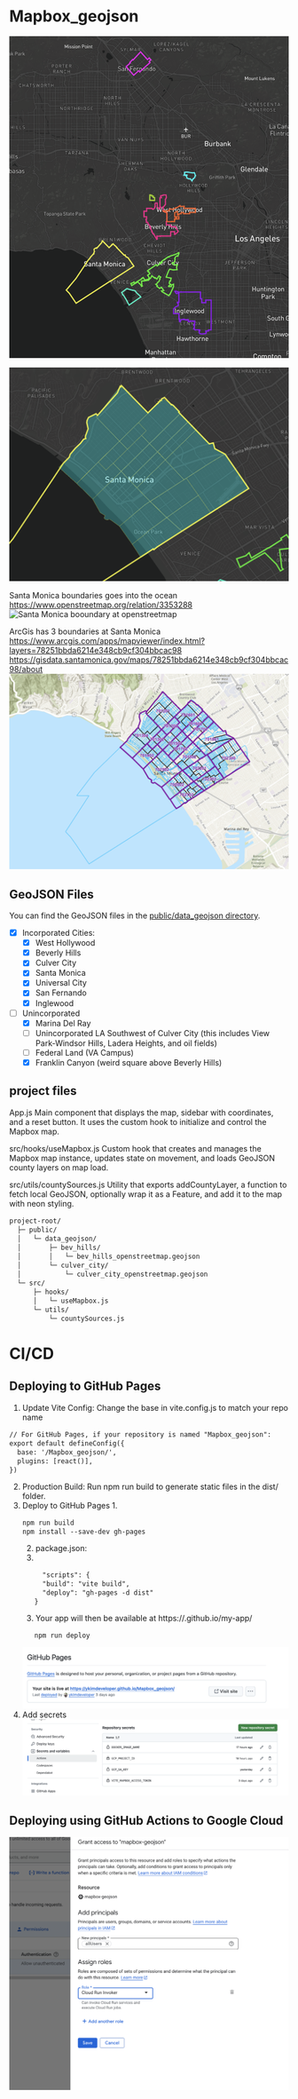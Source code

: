 # Mapbox_geojson

![Screenshot of the App](./assets/screenshot.png)

![Screenshot with arcgis block2 boundary  ](./assets/screenshot2.png)

Santa Monica boundaries goes into the ocean
https://www.openstreetmap.org/relation/3353288
![Santa Monica booundary at openstreetmap](./assets/screenshot3.png)

ArcGis has 3 boundaries at Santa Monica
https://www.arcgis.com/apps/mapviewer/index.html?layers=78251bbda6214e348cb9cf304bbcac98
https://gisdata.santamonica.gov/maps/78251bbda6214e348cb9cf304bbcac98/about
![ArcGis has 3 boundaries for Santa Monica](./assets/screenshot4.png)

## GeoJSON Files

You can find the GeoJSON files in the [public/data_geojson directory](https://github.com/ykimdeveloper/Mapbox_geojson/tree/main/public/data_geojson).

- [x] Incorporated Cities:
  - [x] West Hollywood
  - [x] Beverly Hills
  - [x] Culver City
  - [x] Santa Monica
  - [x] Universal City
  - [x] San Fernando
  - [x] Inglewood
- [ ] Unincorporated
  - [x] Marina Del Ray
  - [ ] Unincorporated LA Southwest of Culver City (this includes View Park-Windsor Hills, Ladera Heights, and oil fields)
  - [ ] Federal Land (VA Campus)
  - [x] Franklin Canyon (weird square above Beverly Hills)

## project files

App.js Main component that displays the map, sidebar with coordinates, and a reset button. It uses the custom hook to initialize and control the Mapbox map.

src/hooks/useMapbox.js Custom hook that creates and manages the Mapbox map instance, updates state on movement, and loads GeoJSON county layers on map load.

src/utils/countySources.js Utility that exports addCountyLayer, a function to fetch local GeoJSON, optionally wrap it as a Feature, and add it to the map with neon styling.

```Md
project-root/
  ├─ public/
  │   └─ data_geojson/
  │       ├─ bev_hills/
  │       │   └─ bev_hills_openstreetmap.geojson
  │       └─ culver_city/
  │           └─ culver_city_openstreetmap.geojson
  └─ src/
      ├─ hooks/
      │   └─ useMapbox.js
      └─ utils/
          └─ countySources.js
```

# CI/CD

## Deploying to GitHub Pages

1. Update Vite Config: Change the base in vite.config.js to match your repo name

```Md
// For GitHub Pages, if your repository is named "Mapbox_geojson":
export default defineConfig({
  base: '/Mapbox_geojson/',
  plugins: [react()],
})

```

2. Production Build: Run npm run build to generate static files in the dist/ folder.
3. Deploy to GitHub Pages
   1.
   ```
   npm run build
   npm install --save-dev gh-pages
   ```
   2. package.json:
   3.
   ```
        "scripts": {
        "build": "vite build",
        "deploy": "gh-pages -d dist"
      }
   ```
   3. Your app will then be available at https://<username>.github.io/my-app/
   ```npm run build
      npm run deploy
   ```
   ![Screenshot path for gh-pages  ](./assets/screenshot4a.png)
4. Add secrets
   ![Screenshot path for add secrets  ](./assets/screenshot5.png)

## Deploying using GitHub Actions to Google Cloud

![Screenshot path for gh-pages  ](./assets/screenshot6.png)
